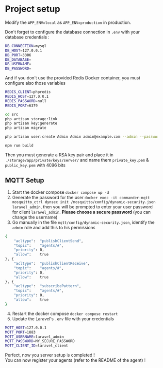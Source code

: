# Project setup

Modify the `APP_ENV=local` as `APP_ENV=production` in production.

Don't forget to configure the database connection in `.env` with your database credentials :
```bash
DB_CONNECTION=mysql
DB_HOST=127.0.0.1
DB_PORT=3306
DB_DATABASE=
DB_USERNAME=
DB_PASSWORD=
```

And if you don't use the provided Redis Docker container, you must configure also those variables
```bash
REDIS_CLIENT=phpredis
REDIS_HOST=127.0.0.1
REDIS_PASSWORD=null
REDIS_PORT=6379
```

```bash
cd src
php artisan storage:link
php artisan key:generate
php artisan migrate

php artisan user:create Admin Admin admin@example.com --admin --password=securePassword

npm run build
```

Then you must generate a RSA key pair and place it in `./storage/app/private/keys/server/` and name them `private_key.pem` & `public_key.pem` with 4096 bits


## MQTT Setup

1. Start the docker compose `docker compose up -d`
2. Generate the password for the user `docker exec -it commander-mqtt mosquitto_ctrl dynsec init /mosquitto/config/dynamic-security.json laravel_admin`, then you will be prompted to enter your user password for client `laravel_admin`. **Please choose a secure password** (you can change the username)
3. Go manually in the file `mqtt/config/dynamic-security.json`, identify the `admin` role and add this to his permissions
```bash
{
    "acltype":	"publishClientSend",
    "topic":	"agents/#",
    "priority":	0,
    "allow":	true
}, {
    "acltype":	"publishClientReceive",
    "topic":	"agents/#",
    "priority":	0,
    "allow":	true
}, {
    "acltype":	"subscribePattern",
    "topic":	"agents/#",
    "priority":	0,
    "allow":	true
}
```
4. Restart the docker compose `docker compose restart`
5. Update the Laravel's `.env` file with your credentials
```bash
MQTT_HOST=127.0.0.1
MQTT_PORT=1883
MQTT_USERNAME=laravel_admin
MQTT_PASSWORD=MY_SECURE_PASSWORD
MQTT_CLIENT_ID=laravel_client
```


Perfect, now you server setup is completed !  
You can now register your agents (refer to the README of the agent) !